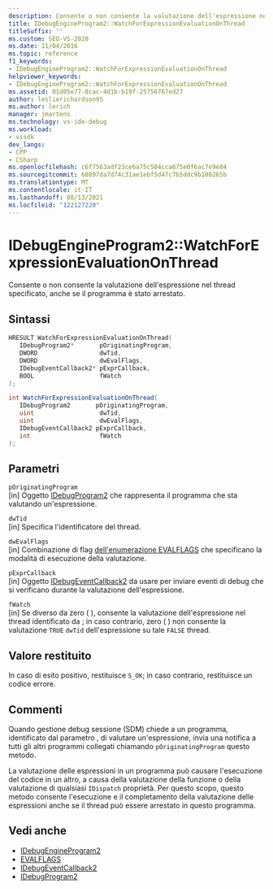 ```yaml
---
description: Consente o non consente la valutazione dell'espressione nel thread specificato, anche se il programma è stato arrestato.
title: IDebugEngineProgram2::WatchForExpressionEvaluationOnThread
titleSuffix: ''
ms.custom: SEO-VS-2020
ms.date: 11/04/2016
ms.topic: reference
f1_keywords:
- IDebugEngineProgram2::WatchForExpressionEvaluationOnThread
helpviewer_keywords:
- IDebugEngineProgram2::WatchForExpressionEvaluationOnThread
ms.assetid: 01d05e77-8cac-4d1b-b19f-25756767ed27
author: leslierichardson95
ms.author: lerich
manager: jmartens
ms.technology: vs-ide-debug
ms.workload:
- vssdk
dev_langs:
- CPP
- CSharp
ms.openlocfilehash: c6f7563adf23ce6a75c504cca675e0f6ac7e9e84
ms.sourcegitcommit: 68897da7d74c31ae1ebf5d47c7b5ddc9b108265b
ms.translationtype: MT
ms.contentlocale: it-IT
ms.lasthandoff: 08/13/2021
ms.locfileid: "122127220"
---
```

# <a name="idebugengineprogram2watchforexpressionevaluationonthread"></a>IDebugEngineProgram2::WatchForExpressionEvaluationOnThread
Consente o non consente la valutazione dell'espressione nel thread specificato, anche se il programma è stato arrestato.

## <a name="syntax"></a>Sintassi

```cpp
HRESULT WatchForExpressionEvaluationOnThread( 
   IDebugProgram2*       pOriginatingProgram,
   DWORD                 dwTid,
   DWORD                 dwEvalFlags,
   IDebugEventCallback2* pExprCallback,
   BOOL                  fWatch
);
```

```csharp
int WatchForExpressionEvaluationOnThread( 
   IDebugProgram2       pOriginatingProgram,
   uint                  dwTid,
   uint                  dwEvalFlags,
   IDebugEventCallback2 pExprCallback,
   int                   fWatch
);
```

## <a name="parameters"></a>Parametri
`pOriginatingProgram`\
[in] Oggetto [IDebugProgram2](../../../extensibility/debugger/reference/idebugprogram2.md) che rappresenta il programma che sta valutando un'espressione.

`dwTid`\
[in] Specifica l'identificatore del thread.

`dwEvalFlags`\
[in] Combinazione di flag [dell'enumerazione EVALFLAGS](../../../extensibility/debugger/reference/evalflags.md) che specificano la modalità di esecuzione della valutazione.

`pExprCallback`\
[in] Oggetto [IDebugEventCallback2](../../../extensibility/debugger/reference/idebugeventcallback2.md) da usare per inviare eventi di debug che si verificano durante la valutazione dell'espressione.

`fWatch`\
[in] Se diverso da zero ( ), consente la valutazione dell'espressione nel thread identificato da ; in caso contrario, zero ( ) non consente la valutazione `TRUE` `dwTid` dell'espressione su tale `FALSE` thread.

## <a name="return-value"></a>Valore restituito
 In caso di esito positivo, restituisce `S_OK`; in caso contrario, restituisce un codice errore.

## <a name="remarks"></a>Commenti
 Quando gestione debug sessione (SDM) chiede a un programma, identificato dal parametro , di valutare un'espressione, invia una notifica a tutti gli altri programmi collegati chiamando `pOriginatingProgram` questo metodo.

 La valutazione delle espressioni in un programma può causare l'esecuzione del codice in un altro, a causa della valutazione della funzione o della valutazione di qualsiasi `IDispatch` proprietà. Per questo scopo, questo metodo consente l'esecuzione e il completamento della valutazione delle espressioni anche se il thread può essere arrestato in questo programma.

## <a name="see-also"></a>Vedi anche
- [IDebugEngineProgram2](../../../extensibility/debugger/reference/idebugengineprogram2.md)
- [EVALFLAGS](../../../extensibility/debugger/reference/evalflags.md)
- [IDebugEventCallback2](../../../extensibility/debugger/reference/idebugeventcallback2.md)
- [IDebugProgram2](../../../extensibility/debugger/reference/idebugprogram2.md)
